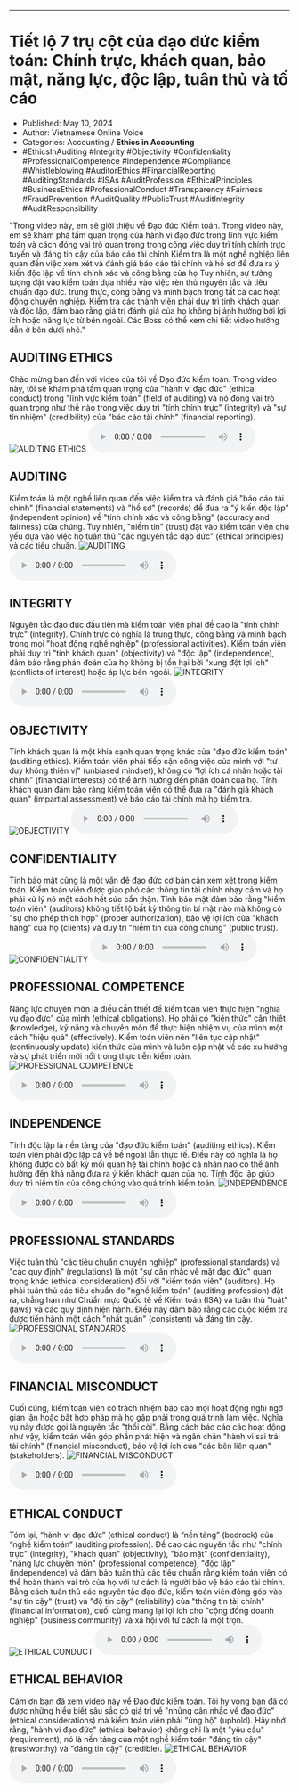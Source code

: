 
---

# Tiết lộ 7 trụ cột của đạo đức kiểm toán: Chính trực, khách quan, bảo mật, năng lực, độc lập, tuân thủ và tố cáo

- Published: May 10, 2024
- Author: Vietnamese Online Voice
- Categories: Accounting / **Ethics in Accounting**
- #EthicsInAuditing #Integrity #Objectivity #Confidentiality #ProfessionalCompetence #Independence #Compliance #Whistleblowing #AuditorEthics #FinancialReporting #AuditingStandards #ISAs #AuditProfession #EthicalPrinciples #BusinessEthics #ProfessionalConduct #Transparency #Fairness #FraudPrevention #AuditQuality #PublicTrust #AuditIntegrity #AuditResponsibility

"Trong video này, em sẽ giới thiệu về Đạo đức Kiểm toán. Trong video này, em sẽ khám phá tầm quan trọng của hành vi đạo đức trong lĩnh vực kiểm toán và cách đóng vai trò quan trọng trong công việc duy trì tính chính trực tuyến và đáng tin cậy của báo cáo tài chính Kiểm tra là một nghề nghiệp liên quan đến việc xem xét và đánh giá báo cáo tài chính và hồ sơ để đưa ra ý kiến ​​độc lập về tính chính xác và công bằng của họ Tuy nhiên, sự tưởng tượng đặt vào kiểm toán dựa nhiều vào việc rèn thủ nguyên tắc và tiêu chuẩn đạo đức. trung thực, công bằng và minh bạch trong tất cả các hoạt động chuyên nghiệp. Kiểm tra các thành viên phải duy trì tính khách quan và độc lập, đảm bảo rằng giá trị đánh giá của họ không bị ảnh hưởng bởi lợi ích hoặc năng lực từ bên ngoài. Các Boss có thể xem chi tiết video hướng dẫn ở bên dưới nhé."


## AUDITING ETHICS

Chào mừng bạn đến với video của tôi về Đạo đức kiểm toán. Trong video này, tôi sẽ khám phá tầm quan trọng của "hành vi đạo đức" (ethical conduct) trong "lĩnh vực kiểm toán" (field of auditing) và nó đóng vai trò quan trọng như thế nào trong việc duy trì "tính chính trực" (integrity) và "sự tín nhiệm" (credibility) của "báo cáo tài chính" (financial reporting).
![AUDITING ETHICS](https://http-archiver-apis-production-80.schnworks.com/storage/images/transitions/2024-05-10/transition--12397544145-Montserrat-Thin-303F9F.jpg)
<audio controls>
    <source src="https://http-archiver-apis-production-80.schnworks.com/storage/storage/audio/file-893271283.mp3" type="audio/mpeg">
</audio>



## AUDITING

Kiểm toán là một nghề liên quan đến việc kiểm tra và đánh giá "báo cáo tài chính" (financial statements) và "hồ sơ" (records) để đưa ra "ý kiến ​​độc lập" (independent opinion) về "tính chính xác và công bằng" (accuracy and fairness) của chúng. Tuy nhiên, "niềm tin" (trust) đặt vào kiểm toán viên chủ yếu dựa vào việc họ tuân thủ "các nguyên tắc đạo đức" (ethical principles) và các tiêu chuẩn.
![AUDITING](https://http-archiver-apis-production-80.schnworks.com/storage/images/transitions/2024-05-10/transition--26638200717-Montserrat-Bold-512DA8.jpg)
<audio controls>
    <source src="https://http-archiver-apis-production-80.schnworks.com/storage/storage/audio/file-29842988156.mp3" type="audio/mpeg">
</audio>



## INTEGRITY

Nguyên tắc đạo đức đầu tiên mà kiểm toán viên phải đề cao là "tính chính trực" (integrity). Chính trực có nghĩa là trung thực, công bằng và minh bạch trong mọi "hoạt động nghề nghiệp" (professional activities). Kiểm toán viên phải duy trì "tính khách quan" (objectivity) và "độc lập" (independence), đảm bảo rằng phán đoán của họ không bị tổn hại bởi "xung đột lợi ích" (conflicts of interest) hoặc áp lực bên ngoài.
![INTEGRITY](https://http-archiver-apis-production-80.schnworks.com/storage/images/transitions/2024-05-10/transition-1516153132-Montserrat-Regular-9C27B0.jpg)
<audio controls>
    <source src="https://http-archiver-apis-production-80.schnworks.com/storage/storage/audio/file-7221147256.mp3" type="audio/mpeg">
</audio>



## OBJECTIVITY

Tính khách quan là một khía cạnh quan trọng khác của "đạo đức kiểm toán" (auditing ethics). Kiểm toán viên phải tiếp cận công việc của mình với "tư duy không thiên vị" (unbiased mindset), không có "lợi ích cá nhân hoặc tài chính" (financial interests) có thể ảnh hưởng đến phán đoán của họ. Tính khách quan đảm bảo rằng kiểm toán viên có thể đưa ra "đánh giá khách quan" (impartial assessment) về báo cáo tài chính mà họ kiểm tra.
![OBJECTIVITY](https://http-archiver-apis-production-80.schnworks.com/storage/images/transitions/2024-05-10/transition-1546520065-Montserrat-SemiBold-283593.jpg)
<audio controls>
    <source src="https://http-archiver-apis-production-80.schnworks.com/storage/storage/audio/file-19912589622.mp3" type="audio/mpeg">
</audio>



## CONFIDENTIALITY

Tính bảo mật cũng là một vấn đề đạo đức cơ bản cần xem xét trong kiểm toán. Kiểm toán viên được giao phó các thông tin tài chính nhạy cảm và họ phải xử lý nó một cách hết sức cẩn thận. Tính bảo mật đảm bảo rằng "kiểm toán viên" (auditors) không tiết lộ bất kỳ thông tin bí mật nào mà không có "sự cho phép thích hợp" (proper authorization), bảo vệ lợi ích của "khách hàng" của họ (clients) và duy trì "niềm tin của công chúng" (public trust).
![CONFIDENTIALITY](https://http-archiver-apis-production-80.schnworks.com/storage/images/transitions/2024-05-10/transition-10548829255-Montserrat-Regular-1A237E.jpg)
<audio controls>
    <source src="https://http-archiver-apis-production-80.schnworks.com/storage/storage/audio/file-43204261697.mp3" type="audio/mpeg">
</audio>



## PROFESSIONAL COMPETENCE

Năng lực chuyên môn là điều cần thiết để kiểm toán viên thực hiện "nghĩa vụ đạo đức" của mình (ethical obligations). Họ phải có "kiến thức" cần thiết (knowledge), kỹ năng và chuyên môn để thực hiện nhiệm vụ của mình một cách "hiệu quả" (effectively). Kiểm toán viên nên "liên tục cập nhật" (continuously update) kiến ​​thức của mình và luôn cập nhật về các xu hướng và sự phát triển mới nổi trong thực tiễn kiểm toán.
![PROFESSIONAL COMPETENCE](https://http-archiver-apis-production-80.schnworks.com/storage/images/transitions/2024-05-10/transition--17760659779-Montserrat-Black-512DA8.jpg)
<audio controls>
    <source src="https://http-archiver-apis-production-80.schnworks.com/storage/storage/audio/file-17604978156.mp3" type="audio/mpeg">
</audio>



## INDEPENDENCE

Tính độc lập là nền tảng của "đạo đức kiểm toán" (auditing ethics). Kiểm toán viên phải độc lập cả về bề ngoài lẫn thực tế. Điều này có nghĩa là họ không được có bất kỳ mối quan hệ tài chính hoặc cá nhân nào có thể ảnh hưởng đến khả năng đưa ra ý kiến ​​khách quan của họ. Tính độc lập giúp duy trì niềm tin của công chúng vào quá trình kiểm toán.
![INDEPENDENCE](https://http-archiver-apis-production-80.schnworks.com/storage/images/transitions/2024-05-10/transition-7909682586-Montserrat-Bold-004895.jpg)
<audio controls>
    <source src="https://http-archiver-apis-production-80.schnworks.com/storage/storage/audio/file-34950647925.mp3" type="audio/mpeg">
</audio>



## PROFESSIONAL STANDARDS

Việc tuân thủ "các tiêu chuẩn chuyên nghiệp" (professional standards) và "các quy định" (regulations) là một "sự cân nhắc về mặt đạo đức" quan trọng khác (ethical consideration) đối với "kiểm toán viên" (auditors). Họ phải tuân thủ các tiêu chuẩn do "nghề kiểm toán" (auditing profession) đặt ra, chẳng hạn như Chuẩn mực Quốc tế về Kiểm toán (ISA) và tuân thủ "luật" (laws) và các quy định hiện hành. Điều này đảm bảo rằng các cuộc kiểm tra được tiến hành một cách "nhất quán" (consistent) và đáng tin cậy.
![PROFESSIONAL STANDARDS](https://http-archiver-apis-production-80.schnworks.com/storage/images/transitions/2024-05-10/transition-19292072830-Montserrat-Medium-303F9F.jpg)
<audio controls>
    <source src="https://http-archiver-apis-production-80.schnworks.com/storage/storage/audio/file-6183354271.mp3" type="audio/mpeg">
</audio>



## FINANCIAL MISCONDUCT

Cuối cùng, kiểm toán viên có trách nhiệm báo cáo mọi hoạt động nghi ngờ gian lận hoặc bất hợp pháp mà họ gặp phải trong quá trình làm việc. Nghĩa vụ này được gọi là nguyên tắc "thổi còi". Bằng cách báo cáo các hoạt động như vậy, kiểm toán viên góp phần phát hiện và ngăn chặn "hành vi sai trái tài chính" (financial misconduct), bảo vệ lợi ích của "các bên liên quan" (stakeholders).
![FINANCIAL MISCONDUCT](https://http-archiver-apis-production-80.schnworks.com/storage/images/transitions/2024-05-10/transition--39356658639-Montserrat-Black-004895.jpg)
<audio controls>
    <source src="https://http-archiver-apis-production-80.schnworks.com/storage/storage/audio/file-17026574837.mp3" type="audio/mpeg">
</audio>



## ETHICAL CONDUCT

Tóm lại, “hành vi đạo đức” (ethical conduct) là “nền tảng” (bedrock) của “nghề kiểm toán” (auditing profession). Đề cao các nguyên tắc như "chính trực" (integrity), "khách quan" (objectivity), "bảo mật" (confidentiality), "năng lực chuyên môn" (professional competence), "độc lập" (independence) và đảm bảo tuân thủ các tiêu chuẩn rằng kiểm toán viên có thể hoàn thành vai trò của họ với tư cách là người bảo vệ báo cáo tài chính. Bằng cách tuân thủ các nguyên tắc đạo đức, kiểm toán viên đóng góp vào "sự tin cậy" (trust) và "độ tin cậy" (reliability) của "thông tin tài chính" (financial information), cuối cùng mang lại lợi ích cho "cộng đồng doanh nghiệp" (business community) và xã hội với tư cách là một trọn.
![ETHICAL CONDUCT](https://http-archiver-apis-production-80.schnworks.com/storage/images/transitions/2024-05-10/transition--42039190003-Montserrat-Black-4A148C.jpg)
<audio controls>
    <source src="https://http-archiver-apis-production-80.schnworks.com/storage/storage/audio/file-40971058466.mp3" type="audio/mpeg">
</audio>



## ETHICAL BEHAVIOR

Cảm ơn bạn đã xem video này về Đạo đức kiểm toán. Tôi hy vọng bạn đã có được những hiểu biết sâu sắc có giá trị về "những cân nhắc về đạo đức" (ethical considerations) mà kiểm toán viên phải "ủng hộ" (uphold). Hãy nhớ rằng, "hành vi đạo đức" (ethical behavior) không chỉ là một "yêu cầu" (requirement); nó là nền tảng của một nghề kiểm toán "đáng tin cậy" (trustworthy) và "đáng tin cậy" (credible).
![ETHICAL BEHAVIOR](https://http-archiver-apis-production-80.schnworks.com/storage/images/transitions/2024-05-10/transition--19304287810-Montserrat-Thin-303F9F.jpg)
<audio controls>
    <source src="https://http-archiver-apis-production-80.schnworks.com/storage/storage/audio/file-24898467335.mp3" type="audio/mpeg">
</audio>

